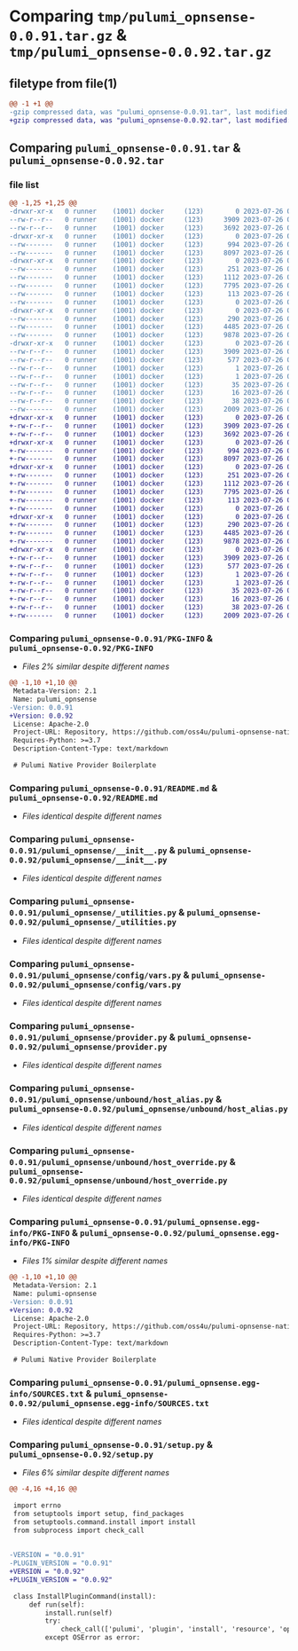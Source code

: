 # Comparing `tmp/pulumi_opnsense-0.0.91.tar.gz` & `tmp/pulumi_opnsense-0.0.92.tar.gz`

## filetype from file(1)

```diff
@@ -1 +1 @@
-gzip compressed data, was "pulumi_opnsense-0.0.91.tar", last modified: Wed Jul 26 06:44:07 2023, max compression
+gzip compressed data, was "pulumi_opnsense-0.0.92.tar", last modified: Wed Jul 26 06:46:13 2023, max compression
```

## Comparing `pulumi_opnsense-0.0.91.tar` & `pulumi_opnsense-0.0.92.tar`

### file list

```diff
@@ -1,25 +1,25 @@
-drwxr-xr-x   0 runner    (1001) docker     (123)        0 2023-07-26 06:44:07.577022 pulumi_opnsense-0.0.91/
--rw-r--r--   0 runner    (1001) docker     (123)     3909 2023-07-26 06:44:07.577022 pulumi_opnsense-0.0.91/PKG-INFO
--rw-r--r--   0 runner    (1001) docker     (123)     3692 2023-07-26 06:44:07.000000 pulumi_opnsense-0.0.91/README.md
-drwxr-xr-x   0 runner    (1001) docker     (123)        0 2023-07-26 06:44:07.573022 pulumi_opnsense-0.0.91/pulumi_opnsense/
--rw-------   0 runner    (1001) docker     (123)      994 2023-07-26 06:44:07.000000 pulumi_opnsense-0.0.91/pulumi_opnsense/__init__.py
--rw-------   0 runner    (1001) docker     (123)     8097 2023-07-26 06:44:07.000000 pulumi_opnsense-0.0.91/pulumi_opnsense/_utilities.py
-drwxr-xr-x   0 runner    (1001) docker     (123)        0 2023-07-26 06:44:07.577022 pulumi_opnsense-0.0.91/pulumi_opnsense/config/
--rw-------   0 runner    (1001) docker     (123)      251 2023-07-26 06:44:07.000000 pulumi_opnsense-0.0.91/pulumi_opnsense/config/__init__.py
--rw-------   0 runner    (1001) docker     (123)     1112 2023-07-26 06:44:07.000000 pulumi_opnsense-0.0.91/pulumi_opnsense/config/vars.py
--rw-------   0 runner    (1001) docker     (123)     7795 2023-07-26 06:44:07.000000 pulumi_opnsense-0.0.91/pulumi_opnsense/provider.py
--rw-------   0 runner    (1001) docker     (123)      113 2023-07-26 06:44:07.000000 pulumi_opnsense-0.0.91/pulumi_opnsense/pulumi-plugin.json
--rw-------   0 runner    (1001) docker     (123)        0 2023-07-26 06:44:07.000000 pulumi_opnsense-0.0.91/pulumi_opnsense/py.typed
-drwxr-xr-x   0 runner    (1001) docker     (123)        0 2023-07-26 06:44:07.577022 pulumi_opnsense-0.0.91/pulumi_opnsense/unbound/
--rw-------   0 runner    (1001) docker     (123)      290 2023-07-26 06:44:07.000000 pulumi_opnsense-0.0.91/pulumi_opnsense/unbound/__init__.py
--rw-------   0 runner    (1001) docker     (123)     4485 2023-07-26 06:44:07.000000 pulumi_opnsense-0.0.91/pulumi_opnsense/unbound/host_alias.py
--rw-------   0 runner    (1001) docker     (123)     9878 2023-07-26 06:44:07.000000 pulumi_opnsense-0.0.91/pulumi_opnsense/unbound/host_override.py
-drwxr-xr-x   0 runner    (1001) docker     (123)        0 2023-07-26 06:44:07.577022 pulumi_opnsense-0.0.91/pulumi_opnsense.egg-info/
--rw-r--r--   0 runner    (1001) docker     (123)     3909 2023-07-26 06:44:07.000000 pulumi_opnsense-0.0.91/pulumi_opnsense.egg-info/PKG-INFO
--rw-r--r--   0 runner    (1001) docker     (123)      577 2023-07-26 06:44:07.000000 pulumi_opnsense-0.0.91/pulumi_opnsense.egg-info/SOURCES.txt
--rw-r--r--   0 runner    (1001) docker     (123)        1 2023-07-26 06:44:07.000000 pulumi_opnsense-0.0.91/pulumi_opnsense.egg-info/dependency_links.txt
--rw-r--r--   0 runner    (1001) docker     (123)        1 2023-07-26 06:44:07.000000 pulumi_opnsense-0.0.91/pulumi_opnsense.egg-info/not-zip-safe
--rw-r--r--   0 runner    (1001) docker     (123)       35 2023-07-26 06:44:07.000000 pulumi_opnsense-0.0.91/pulumi_opnsense.egg-info/requires.txt
--rw-r--r--   0 runner    (1001) docker     (123)       16 2023-07-26 06:44:07.000000 pulumi_opnsense-0.0.91/pulumi_opnsense.egg-info/top_level.txt
--rw-r--r--   0 runner    (1001) docker     (123)       38 2023-07-26 06:44:07.577022 pulumi_opnsense-0.0.91/setup.cfg
--rw-------   0 runner    (1001) docker     (123)     2009 2023-07-26 06:44:07.000000 pulumi_opnsense-0.0.91/setup.py
+drwxr-xr-x   0 runner    (1001) docker     (123)        0 2023-07-26 06:46:13.719738 pulumi_opnsense-0.0.92/
+-rw-r--r--   0 runner    (1001) docker     (123)     3909 2023-07-26 06:46:13.719738 pulumi_opnsense-0.0.92/PKG-INFO
+-rw-r--r--   0 runner    (1001) docker     (123)     3692 2023-07-26 06:46:13.000000 pulumi_opnsense-0.0.92/README.md
+drwxr-xr-x   0 runner    (1001) docker     (123)        0 2023-07-26 06:46:13.715738 pulumi_opnsense-0.0.92/pulumi_opnsense/
+-rw-------   0 runner    (1001) docker     (123)      994 2023-07-26 06:46:13.000000 pulumi_opnsense-0.0.92/pulumi_opnsense/__init__.py
+-rw-------   0 runner    (1001) docker     (123)     8097 2023-07-26 06:46:13.000000 pulumi_opnsense-0.0.92/pulumi_opnsense/_utilities.py
+drwxr-xr-x   0 runner    (1001) docker     (123)        0 2023-07-26 06:46:13.719738 pulumi_opnsense-0.0.92/pulumi_opnsense/config/
+-rw-------   0 runner    (1001) docker     (123)      251 2023-07-26 06:46:13.000000 pulumi_opnsense-0.0.92/pulumi_opnsense/config/__init__.py
+-rw-------   0 runner    (1001) docker     (123)     1112 2023-07-26 06:46:13.000000 pulumi_opnsense-0.0.92/pulumi_opnsense/config/vars.py
+-rw-------   0 runner    (1001) docker     (123)     7795 2023-07-26 06:46:13.000000 pulumi_opnsense-0.0.92/pulumi_opnsense/provider.py
+-rw-------   0 runner    (1001) docker     (123)      113 2023-07-26 06:46:13.000000 pulumi_opnsense-0.0.92/pulumi_opnsense/pulumi-plugin.json
+-rw-------   0 runner    (1001) docker     (123)        0 2023-07-26 06:46:13.000000 pulumi_opnsense-0.0.92/pulumi_opnsense/py.typed
+drwxr-xr-x   0 runner    (1001) docker     (123)        0 2023-07-26 06:46:13.719738 pulumi_opnsense-0.0.92/pulumi_opnsense/unbound/
+-rw-------   0 runner    (1001) docker     (123)      290 2023-07-26 06:46:13.000000 pulumi_opnsense-0.0.92/pulumi_opnsense/unbound/__init__.py
+-rw-------   0 runner    (1001) docker     (123)     4485 2023-07-26 06:46:13.000000 pulumi_opnsense-0.0.92/pulumi_opnsense/unbound/host_alias.py
+-rw-------   0 runner    (1001) docker     (123)     9878 2023-07-26 06:46:13.000000 pulumi_opnsense-0.0.92/pulumi_opnsense/unbound/host_override.py
+drwxr-xr-x   0 runner    (1001) docker     (123)        0 2023-07-26 06:46:13.719738 pulumi_opnsense-0.0.92/pulumi_opnsense.egg-info/
+-rw-r--r--   0 runner    (1001) docker     (123)     3909 2023-07-26 06:46:13.000000 pulumi_opnsense-0.0.92/pulumi_opnsense.egg-info/PKG-INFO
+-rw-r--r--   0 runner    (1001) docker     (123)      577 2023-07-26 06:46:13.000000 pulumi_opnsense-0.0.92/pulumi_opnsense.egg-info/SOURCES.txt
+-rw-r--r--   0 runner    (1001) docker     (123)        1 2023-07-26 06:46:13.000000 pulumi_opnsense-0.0.92/pulumi_opnsense.egg-info/dependency_links.txt
+-rw-r--r--   0 runner    (1001) docker     (123)        1 2023-07-26 06:46:13.000000 pulumi_opnsense-0.0.92/pulumi_opnsense.egg-info/not-zip-safe
+-rw-r--r--   0 runner    (1001) docker     (123)       35 2023-07-26 06:46:13.000000 pulumi_opnsense-0.0.92/pulumi_opnsense.egg-info/requires.txt
+-rw-r--r--   0 runner    (1001) docker     (123)       16 2023-07-26 06:46:13.000000 pulumi_opnsense-0.0.92/pulumi_opnsense.egg-info/top_level.txt
+-rw-r--r--   0 runner    (1001) docker     (123)       38 2023-07-26 06:46:13.719738 pulumi_opnsense-0.0.92/setup.cfg
+-rw-------   0 runner    (1001) docker     (123)     2009 2023-07-26 06:46:13.000000 pulumi_opnsense-0.0.92/setup.py
```

### Comparing `pulumi_opnsense-0.0.91/PKG-INFO` & `pulumi_opnsense-0.0.92/PKG-INFO`

 * *Files 2% similar despite different names*

```diff
@@ -1,10 +1,10 @@
 Metadata-Version: 2.1
 Name: pulumi_opnsense
-Version: 0.0.91
+Version: 0.0.92
 License: Apache-2.0
 Project-URL: Repository, https://github.com/oss4u/pulumi-opnsense-native
 Requires-Python: >=3.7
 Description-Content-Type: text/markdown
 
 # Pulumi Native Provider Boilerplate
```

### Comparing `pulumi_opnsense-0.0.91/README.md` & `pulumi_opnsense-0.0.92/README.md`

 * *Files identical despite different names*

### Comparing `pulumi_opnsense-0.0.91/pulumi_opnsense/__init__.py` & `pulumi_opnsense-0.0.92/pulumi_opnsense/__init__.py`

 * *Files identical despite different names*

### Comparing `pulumi_opnsense-0.0.91/pulumi_opnsense/_utilities.py` & `pulumi_opnsense-0.0.92/pulumi_opnsense/_utilities.py`

 * *Files identical despite different names*

### Comparing `pulumi_opnsense-0.0.91/pulumi_opnsense/config/vars.py` & `pulumi_opnsense-0.0.92/pulumi_opnsense/config/vars.py`

 * *Files identical despite different names*

### Comparing `pulumi_opnsense-0.0.91/pulumi_opnsense/provider.py` & `pulumi_opnsense-0.0.92/pulumi_opnsense/provider.py`

 * *Files identical despite different names*

### Comparing `pulumi_opnsense-0.0.91/pulumi_opnsense/unbound/host_alias.py` & `pulumi_opnsense-0.0.92/pulumi_opnsense/unbound/host_alias.py`

 * *Files identical despite different names*

### Comparing `pulumi_opnsense-0.0.91/pulumi_opnsense/unbound/host_override.py` & `pulumi_opnsense-0.0.92/pulumi_opnsense/unbound/host_override.py`

 * *Files identical despite different names*

### Comparing `pulumi_opnsense-0.0.91/pulumi_opnsense.egg-info/PKG-INFO` & `pulumi_opnsense-0.0.92/pulumi_opnsense.egg-info/PKG-INFO`

 * *Files 1% similar despite different names*

```diff
@@ -1,10 +1,10 @@
 Metadata-Version: 2.1
 Name: pulumi-opnsense
-Version: 0.0.91
+Version: 0.0.92
 License: Apache-2.0
 Project-URL: Repository, https://github.com/oss4u/pulumi-opnsense-native
 Requires-Python: >=3.7
 Description-Content-Type: text/markdown
 
 # Pulumi Native Provider Boilerplate
```

### Comparing `pulumi_opnsense-0.0.91/pulumi_opnsense.egg-info/SOURCES.txt` & `pulumi_opnsense-0.0.92/pulumi_opnsense.egg-info/SOURCES.txt`

 * *Files identical despite different names*

### Comparing `pulumi_opnsense-0.0.91/setup.py` & `pulumi_opnsense-0.0.92/setup.py`

 * *Files 6% similar despite different names*

```diff
@@ -4,16 +4,16 @@
 
 import errno
 from setuptools import setup, find_packages
 from setuptools.command.install import install
 from subprocess import check_call
 
 
-VERSION = "0.0.91"
-PLUGIN_VERSION = "0.0.91"
+VERSION = "0.0.92"
+PLUGIN_VERSION = "0.0.92"
 
 class InstallPluginCommand(install):
     def run(self):
         install.run(self)
         try:
             check_call(['pulumi', 'plugin', 'install', 'resource', 'opnsense', PLUGIN_VERSION, '--server', 'github://api.github.com/oss4u/pulumi-opnsense-native'])
         except OSError as error:
```

